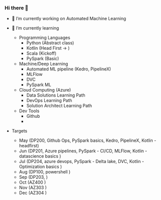### Hi there 👋

- 🔭 I’m currently working on Automated Machine Learning
- 🌱 I’m currently learning  
  - Programming Languages   
    - Python (Abstract class)  
    - Kotlin (Head First -> )  
    - Scala (Kickoff)  
    - PySpark (Basic)  
  - Machine/Deep Learning  
    - Automated ML pipeline (Kedro, PipelineX)  
    - MLFlow  
    - DVC  
    - PySpark ML  
  - Cloud Computing (Azure)  
    - Data Solutions Learning Path  
    - DevOps Learning Path  
    - Solution Architect Learning Path  
  - Dev Tools  
    - Github  
    -    

- Targets  
  - May (DP200, Github Ops, PySpark basics, Kedro, PipelineX, Kotlin - headfirst)
  - Jun (DP201, Azure pipelines, PySpark - CI/CD, MLFlow, Kotlin - datascience basics )
  - Jul (DP204, azure devops, PySpark - Delta lake, DVC, Kotlin - Optimization basics )
  - Aug (DP100, powershell )
  - Sep (DP203, )
  - Oct (AZ400 )
  - Nov (AZ303 )
  - Dec (AZ304 )

<!--
**sujitojha1/sujitojha1** is a ✨ _special_ ✨ repository because its `README.md` (this file) appears on your GitHub profile.

Here are some ideas to get you started:

- 🔭 I’m currently working on ...
- 🌱 I’m currently learning ...
- 👯 I’m looking to collaborate on ...
- 🤔 I’m looking for help with ...
- 💬 Ask me about ...
- 📫 How to reach me: ...
- 😄 Pronouns: ...
- ⚡ Fun fact: ...
-->
